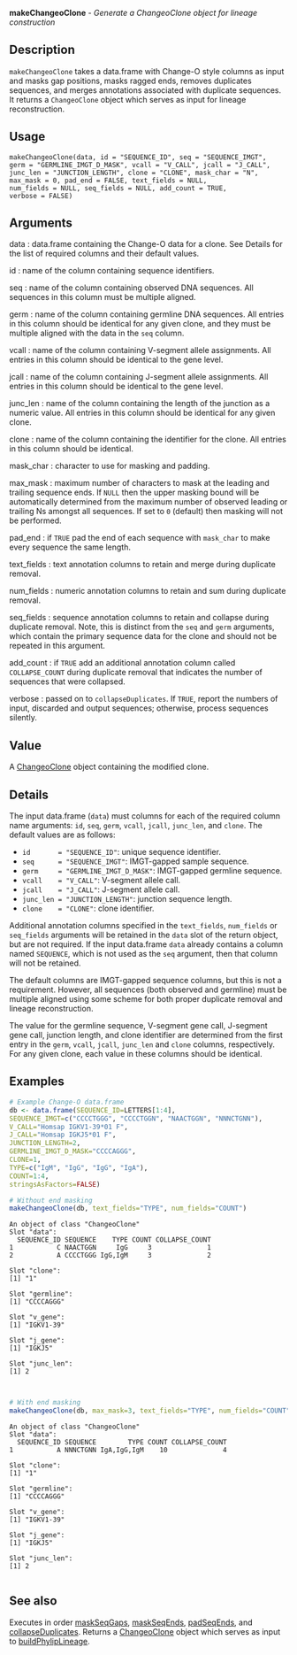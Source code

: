 **makeChangeoClone** - *Generate a ChangeoClone object for lineage construction*

Description
--------------------

`makeChangeoClone` takes a data.frame with Change-O style columns as input and 
masks gap positions, masks ragged ends, removes duplicates sequences, and merges 
annotations associated with duplicate sequences. It returns a `ChangeoClone` 
object which serves as input for lineage reconstruction.


Usage
--------------------
```
makeChangeoClone(data, id = "SEQUENCE_ID", seq = "SEQUENCE_IMGT",
germ = "GERMLINE_IMGT_D_MASK", vcall = "V_CALL", jcall = "J_CALL",
junc_len = "JUNCTION_LENGTH", clone = "CLONE", mask_char = "N",
max_mask = 0, pad_end = FALSE, text_fields = NULL,
num_fields = NULL, seq_fields = NULL, add_count = TRUE,
verbose = FALSE)
```

Arguments
-------------------

data
:   data.frame containing the Change-O data for a clone. See Details
for the list of required columns and their default values.

id
:   name of the column containing sequence identifiers.

seq
:   name of the column containing observed DNA sequences. All 
sequences in this column must be multiple aligned.

germ
:   name of the column containing germline DNA sequences. All entries 
in this column should be identical for any given clone, and they
must be multiple aligned with the data in the `seq` column.

vcall
:   name of the column containing V-segment allele assignments. All 
entries in this column should be identical to the gene level.

jcall
:   name of the column containing J-segment allele assignments. All 
entries in this column should be identical to the gene level.

junc_len
:   name of the column containing the length of the junction as a 
numeric value. All entries in this column should be identical 
for any given clone.

clone
:   name of the column containing the identifier for the clone. All 
entries in this column should be identical.

mask_char
:   character to use for masking and padding.

max_mask
:   maximum number of characters to mask at the leading and trailing
sequence ends. If `NULL` then the upper masking bound will 
be automatically determined from the maximum number of observed 
leading or trailing Ns amongst all sequences. If set to `0` 
(default) then masking will not be performed.

pad_end
:   if `TRUE` pad the end of each sequence with `mask_char`
to make every sequence the same length.

text_fields
:   text annotation columns to retain and merge during duplicate removal.

num_fields
:   numeric annotation columns to retain and sum during duplicate removal.

seq_fields
:   sequence annotation columns to retain and collapse during duplicate 
removal. Note, this is distinct from the `seq` and `germ` 
arguments, which contain the primary sequence data for the clone
and should not be repeated in this argument.

add_count
:   if `TRUE` add an additional annotation column called 
`COLLAPSE_COUNT` during duplicate removal that indicates the 
number of sequences that were collapsed.

verbose
:   passed on to `collapseDuplicates`. If `TRUE`, report the 
numbers of input, discarded and output sequences; otherwise, process
sequences silently.




Value
-------------------

A [ChangeoClone](ChangeoClone-class.md) object containing the modified clone.


Details
-------------------

The input data.frame (`data`) must columns for each of the required column name 
arguments: `id`, `seq`, `germ`, `vcall`, `jcall`, 
`junc_len`, and `clone`.  The default values are as follows:

+ `id       = "SEQUENCE_ID"`:           unique sequence identifier.
+ `seq      = "SEQUENCE_IMGT"`:         IMGT-gapped sample sequence.
+ `germ     = "GERMLINE_IMGT_D_MASK"`:  IMGT-gapped germline sequence.
+ `vcall    = "V_CALL"`:                V-segment allele call.
+ `jcall    = "J_CALL"`:                J-segment allele call.
+ `junc_len = "JUNCTION_LENGTH"`:       junction sequence length.
+ `clone    = "CLONE"`:                 clone identifier.

Additional annotation columns specified in the `text_fields`, `num_fields` 
or `seq_fields` arguments will be retained in the `data` slot of the return 
object, but are not required. If the input data.frame `data` already contains a 
column named `SEQUENCE`, which is not used as the `seq` argument, then that 
column will not be retained.

The default columns are IMGT-gapped sequence columns, but this is not a requirement. 
However, all sequences (both observed and germline) must be multiple aligned using
some scheme for both proper duplicate removal and lineage reconstruction. 

The value for the germline sequence, V-segment gene call, J-segment gene call, 
junction length, and clone identifier are determined from the first entry in the 
`germ`, `vcall`, `jcall`, `junc_len` and `clone` columns, 
respectively. For any given clone, each value in these columns should be identical.



Examples
-------------------

```R
# Example Change-O data.frame
db <- data.frame(SEQUENCE_ID=LETTERS[1:4],
SEQUENCE_IMGT=c("CCCCTGGG", "CCCCTGGN", "NAACTGGN", "NNNCTGNN"),
V_CALL="Homsap IGKV1-39*01 F",
J_CALL="Homsap IGKJ5*01 F",
JUNCTION_LENGTH=2,
GERMLINE_IMGT_D_MASK="CCCCAGGG",
CLONE=1,
TYPE=c("IgM", "IgG", "IgG", "IgA"),
COUNT=1:4,
stringsAsFactors=FALSE)

# Without end masking
makeChangeoClone(db, text_fields="TYPE", num_fields="COUNT")

```


```
An object of class "ChangeoClone"
Slot "data":
  SEQUENCE_ID SEQUENCE    TYPE COUNT COLLAPSE_COUNT
1           C NAACTGGN     IgG     3              1
2           A CCCCTGGG IgG,IgM     3              2

Slot "clone":
[1] "1"

Slot "germline":
[1] "CCCCAGGG"

Slot "v_gene":
[1] "IGKV1-39"

Slot "j_gene":
[1] "IGKJ5"

Slot "junc_len":
[1] 2


```


```R

# With end masking
makeChangeoClone(db, max_mask=3, text_fields="TYPE", num_fields="COUNT")
```


```
An object of class "ChangeoClone"
Slot "data":
  SEQUENCE_ID SEQUENCE        TYPE COUNT COLLAPSE_COUNT
1           A NNNCTGNN IgA,IgG,IgM    10              4

Slot "clone":
[1] "1"

Slot "germline":
[1] "CCCCAGGG"

Slot "v_gene":
[1] "IGKV1-39"

Slot "j_gene":
[1] "IGKJ5"

Slot "junc_len":
[1] 2


```



See also
-------------------

Executes in order [maskSeqGaps](maskSeqGaps.md), [maskSeqEnds](maskSeqEnds.md), 
[padSeqEnds](padSeqEnds.md), and [collapseDuplicates](collapseDuplicates.md). 
Returns a [ChangeoClone](ChangeoClone-class.md) object which serves as input to
[buildPhylipLineage](buildPhylipLineage.md).




